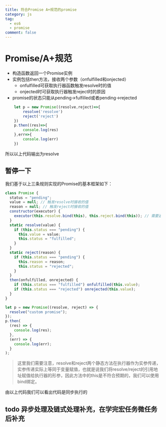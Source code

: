 ```yaml
---
title: 符合Promise A+规范的promise
category: js
tag:
  - es6
  - promise
comment: false
---
```


# Promise/A+规范
- 构造函数返回一个Promise实例
- 实例包括then方法，接收两个参数（onfulfilled和onjected）
    - onfulfilled可获取执行器函数触发resolve时的值
    - onjected时可获取执行器触发reject时的原因
- promise的状态只能从pending->fulfilled或者pending->rejected
```javascript
    let p = new Promise((resolve,reject)=>{
        resolve('resolve')
        reject('reject')
    })
    p.then((res)=>{
        console.log(res)
    },err=>{
        console.log(err)
    })
```
所以以上代码输出为resolve

## 暂停一下

我们基于以上三条规则实现的Promise的基本框架如下：
```javascript
class Promise {
  status = "pending";
  value = null; // 触发resolve时接收的值
  reason = null; // 触发reject时接收的值
  constructor(executor) {
    executor(this.resolve.bind(this), this.reject.bind(this)); // 需要通过bind修改this指向为当前实例
  }
  static resolve(value) {
    if (this.status === "pending") {
      this.value = value;
      this.status = "fulfilled";
    }
  }
  static reject(reason) {
    if (this.status === "pending") {
      this.reason = reason;
      this.status = "rejected";
    }
  }
  then(onfulfilled, onrejected) {
    if (this.status === "fulfilled") onfulfilled(this.value);
    if (this.status === "rejected") onrejected(this.value);
  }
}

let p = new Promise((resolve, reject) => {
  resolve("custom promise");
});
p.then(
  (res) => {
    console.log(res);
  },
  (err) => {
    console.log(err);
  }
);
```
> 这里我们需要注意，resolve和reject两个静态方法在执行器作为实参传递，实参传递实际上等同于变量赋值，也就是说我们将resolve/reject的引用地址赋值给执行器的形参，因此方法中的this是不符合预期的，我们可以使用bind绑定。

由以上代码我们可以看出代码是同步执行的

## todo 异步处理及链式处理补充，在学完宏任务微任务后补充